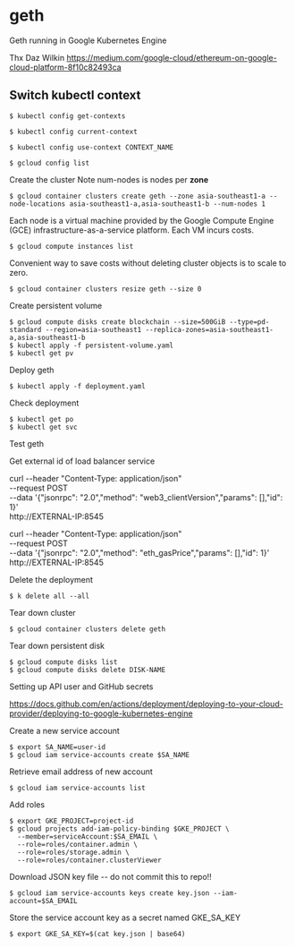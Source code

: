 # geth

Geth running in Google Kubernetes Engine

Thx Daz Wilkin
https://medium.com/google-cloud/ethereum-on-google-cloud-platform-8f10c82493ca

## Switch kubectl context

```
$ kubectl config get-contexts

$ kubectl config current-context

$ kubectl config use-context CONTEXT_NAME
```

```
$ gcloud config list
```

Create the cluster
Note num-nodes is nodes per **zone**

```
$ gcloud container clusters create geth --zone asia-southeast1-a --node-locations asia-southeast1-a,asia-southeast1-b --num-nodes 1

```

Each node is a virtual machine provided by the Google Compute Engine (GCE) infrastructure-as-a-service platform. Each VM incurs costs.

```
$ gcloud compute instances list
```

Convenient way to save costs without deleting cluster objects is to scale to zero.

```
$ gcloud container clusters resize geth --size 0
```

Create persistent volume

```
$ gcloud compute disks create blockchain --size=500GiB --type=pd-standard --region=asia-southeast1 --replica-zones=asia-southeast1-a,asia-southeast1-b
$ kubectl apply -f persistent-volume.yaml
$ kubectl get pv
```

Deploy geth

```
$ kubectl apply -f deployment.yaml
```

Check deployment

```
$ kubectl get po
$ kubectl get svc
```

Test geth

Get external id of load balancer service

curl --header "Content-Type: application/json" \
 --request POST \
 --data '{"jsonrpc": "2.0","method": "web3_clientVersion","params": [],"id": 1}' \
http://EXTERNAL-IP:8545

curl --header "Content-Type: application/json" \
 --request POST \
 --data '{"jsonrpc": "2.0","method": "eth_gasPrice","params": [],"id": 1}' \
http://EXTERNAL-IP:8545

Delete the deployment

```
$ k delete all --all
```

Tear down cluster

```
$ gcloud container clusters delete geth
```

Tear down persistent disk

```
$ gcloud compute disks list
$ gcloud compute disks delete DISK-NAME
```

Setting up API user and GitHub secrets

https://docs.github.com/en/actions/deployment/deploying-to-your-cloud-provider/deploying-to-google-kubernetes-engine

Create a new service account

```
$ export SA_NAME=user-id
$ gcloud iam service-accounts create $SA_NAME
```

Retrieve email address of new account

```
$ gcloud iam service-accounts list
```

Add roles

```
$ export GKE_PROJECT=project-id
$ gcloud projects add-iam-policy-binding $GKE_PROJECT \
  --member=serviceAccount:$SA_EMAIL \
  --role=roles/container.admin \
  --role=roles/storage.admin \
  --role=roles/container.clusterViewer
```

Download JSON key file -- do not commit this to repo!!

```
$ gcloud iam service-accounts keys create key.json --iam-account=$SA_EMAIL
```

Store the service account key as a secret named GKE_SA_KEY

```
$ export GKE_SA_KEY=$(cat key.json | base64)
```
